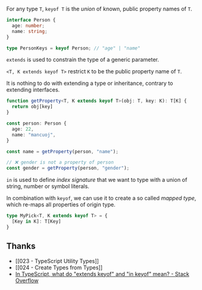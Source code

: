 
For any type `T`, `keyof T` is the _union_ of known, public property names of `T`.

```ts
interface Person {
  age: number;
  name: string;
}

type PersonKeys = keyof Person; // "age" | "name"
```

`extends` is used to constrain the type of a generic parameter. 

`<T, K extends keyof T>` restrict `K` to be the public property name of `T`.

It is nothing to do with extending a type or inheritance, contrary to extending interfaces.

```ts
function getProperty<T, K extends keyof T>(obj: T, key: K): T[K] {
  return obj[key]
}

const person: Person {
  age: 22,
  name: "mancuoj",
}

const name = getProperty(person, "name");

// ❌ gender is not a property of person
const gender = getProperty(person, "gender");
```

`in` is used to define _index signature_ that we want to type with a union of string, number or symbol literals.

In combination with `keyof`, we can use it to create a so called _mapped type_, which re-maps all properties of origin type.

```ts
type MyPick<T, K extends keyof T> = {
  [Key in K]: T[Key]
}
```

## Thanks

- [[023 - TypeScript Utility Types]]
- [[024 - Create Types from Types]]
- [In TypeScript, what do "extends keyof" and "in keyof" mean? - Stack Overflow](https://stackoverflow.com/questions/57337598/in-typescript-what-do-extends-keyof-and-in-keyof-mean)